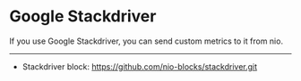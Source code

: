 # Google Stackdriver
If you use Google Stackdriver, you can send custom metrics to it from nio.

---

* Stackdriver block: https://github.com/nio-blocks/stackdriver.git
